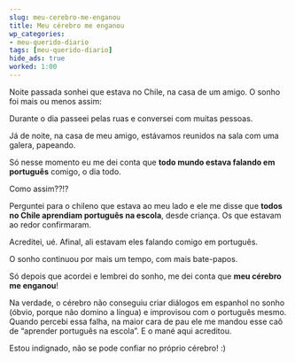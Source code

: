 ```yaml
---
slug: meu-cerebro-me-enganou
title: Meu cérebro me enganou
wp_categories:
- meu-querido-diario
tags: [meu-querido-diario]
hide_ads: true
worked: 1:00
---
```


Noite passada sonhei que estava no Chile, na casa de um amigo. O sonho foi mais ou menos assim:

Durante o dia passeei pelas ruas e conversei com muitas pessoas.

Já de noite, na casa de meu amigo, estávamos reunidos na sala com uma galera, papeando.

Só nesse momento eu me dei conta que **todo mundo estava falando em português** comigo, o dia todo.

Como assim??!?

Perguntei para o chileno que estava ao meu lado e ele me disse que **todos no Chile aprendiam português na escola**, desde criança. Os que estavam ao redor confirmaram.

Acreditei, ué. Afinal, ali estavam eles falando comigo em português.

O sonho continuou por mais um tempo, com mais bate-papos.

Só depois que acordei e lembrei do sonho, me dei conta que **meu cérebro me enganou**!

Na verdade, o cérebro não conseguiu criar diálogos em espanhol no sonho (óbvio, porque não domino a língua) e improvisou com o português mesmo. Quando percebi essa falha, na maior cara de pau ele me mandou esse caô de “aprender português na escola”. E o mané aqui acreditou.

Estou indignado, não se pode confiar no próprio cérebro! :)

